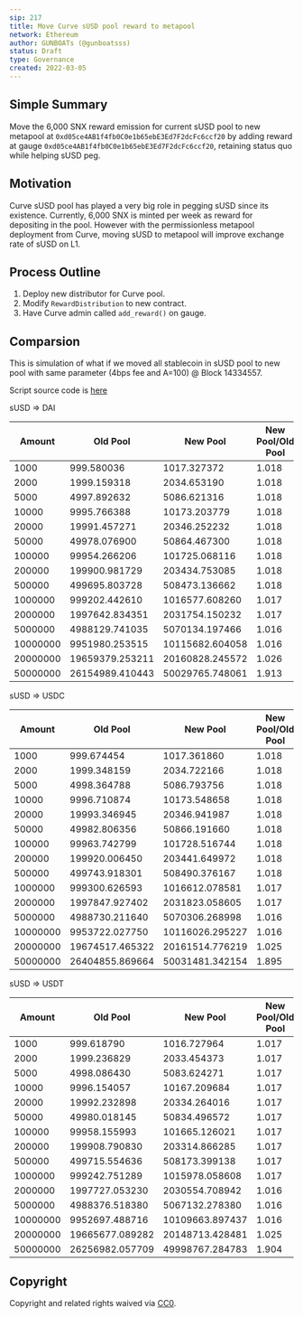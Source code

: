 ```yaml
---
sip: 217
title: Move Curve sUSD pool reward to metapool
network: Ethereum
author: GUNBOATs (@gunboatsss)
status: Draft
type: Governance
created: 2022-03-05
---
```


<!--You can leave these HTML comments in your merged SCCP and delete the visible duplicate text guides, they will not appear and may be helpful to refer to if you edit it again. This is the suggested template for new SCCPs. Note that an SCCP number will be assigned by an editor. When opening a pull request to submit your SCCP, please use an abbreviated title in the filename, `sccp-draft_title_abbrev.md`. The title should be 44 characters or less.-->

## Simple Summary

<!--"If you can't explain it simply, you don't understand it well enough." Provide a simplified and layman-accessible explanation of the SCCP.-->

Move the 6,000 SNX reward emission for current sUSD pool to new metapool at `0xd05ce4AB1f4fb0C0e1b65ebE3Ed7F2dcFc6ccf20` by adding reward at gauge `0xd05ce4AB1f4fb0C0e1b65ebE3Ed7F2dcFc6ccf20`, retaining status quo while helping sUSD peg.


## Motivation

<!--The motivation is critical for SCCPs that want to update variables within Synthetix. It should clearly explain why the existing variable is not incentive aligned. SCCP submissions without sufficient motivation may be rejected outright.-->

Curve sUSD pool has played a very big role in pegging sUSD since its existence. Currently, 6,000 SNX is minted per week as reward for depositing in the pool. However with the permissionless metapool deployment from Curve, moving sUSD to metapool will improve exchange rate of sUSD on L1.

## Process Outline

1. Deploy new distributor for Curve pool.
2. Modify `RewardDistribution` to new contract.
3. Have Curve admin called `add_reward()` on gauge.

## Comparsion

This is simulation of what if we moved all stablecoin in sUSD pool to new pool with same parameter (4bps fee and A=100) @ Block 14334557.

Script source code is [here](https://github.com/gunboatsss/metapool-susd-compare)

sUSD => DAI

| Amount   | Old Pool        | New Pool        | New Pool/Old Pool |
|----------|-----------------|-----------------|-------------------|
| 1000     | 999.580036      | 1017.327372     | 1.018             |
| 2000     | 1999.159318     | 2034.653190     | 1.018             |
| 5000     | 4997.892632     | 5086.621316     | 1.018             |
| 10000    | 9995.766388     | 10173.203779    | 1.018             |
| 20000    | 19991.457271    | 20346.252232    | 1.018             |
| 50000    | 49978.076900    | 50864.467300    | 1.018             |
| 100000   | 99954.266206    | 101725.068116   | 1.018             |
| 200000   | 199900.981729   | 203434.753085   | 1.018             |
| 500000   | 499695.803728   | 508473.136662   | 1.018             |
| 1000000  | 999202.442610   | 1016577.608260  | 1.017             |
| 2000000  | 1997642.834351  | 2031754.150232  | 1.017             |
| 5000000  | 4988129.741035  | 5070134.197466  | 1.016             |
| 10000000 | 9951980.253515  | 10115682.604058 | 1.016             |
| 20000000 | 19659379.253211 | 20160828.245572 | 1.026             |
| 50000000 | 26154989.410443 | 50029765.748061 | 1.913             |

sUSD => USDC

| Amount   | Old Pool        | New Pool        | New Pool/Old Pool |
|----------|-----------------|-----------------|-------------------|
| 1000     | 999.674454      | 1017.361860     | 1.018             |
| 2000     | 1999.348159     | 2034.722166     | 1.018             |
| 5000     | 4998.364788     | 5086.793756     | 1.018             |
| 10000    | 9996.710874     | 10173.548658    | 1.018             |
| 20000    | 19993.346945    | 20346.941987    | 1.018             |
| 50000    | 49982.806356    | 50866.191660    | 1.018             |
| 100000   | 99963.742799    | 101728.516744   | 1.018             |
| 200000   | 199920.006450   | 203441.649972   | 1.018             |
| 500000   | 499743.918301   | 508490.376167   | 1.018             |
| 1000000  | 999300.626593   | 1016612.078581  | 1.017             |
| 2000000  | 1997847.927402  | 2031823.058605  | 1.017             |
| 5000000  | 4988730.211640  | 5070306.268998  | 1.016             |
| 10000000 | 9953722.027750  | 10116026.295227 | 1.016             |
| 20000000 | 19674517.465322 | 20161514.776219 | 1.025             |
| 50000000 | 26404855.869664 | 50031481.342154 | 1.895             |

sUSD => USDT

| Amount   | Old Pool        | New Pool        | New Pool/Old Pool |
|----------|-----------------|-----------------|-------------------|
| 1000     | 999.618790      | 1016.727964     | 1.017             |
| 2000     | 1999.236829     | 2033.454373     | 1.017             |
| 5000     | 4998.086430     | 5083.624271     | 1.017             |
| 10000    | 9996.154057     | 10167.209684    | 1.017             |
| 20000    | 19992.232898    | 20334.264016    | 1.017             |
| 50000    | 49980.018145    | 50834.496572    | 1.017             |
| 100000   | 99958.155993    | 101665.126021   | 1.017             |
| 200000   | 199908.790830   | 203314.866285   | 1.017             |
| 500000   | 499715.554636   | 508173.399138   | 1.017             |
| 1000000  | 999242.751289   | 1015978.058608  | 1.017             |
| 2000000  | 1997727.053230  | 2030554.708942  | 1.016             |
| 5000000  | 4988376.518380  | 5067132.278380  | 1.016             |
| 10000000 | 9952697.488716  | 10109663.897437 | 1.016             |
| 20000000 | 19665677.089282 | 20148713.428481 | 1.025             |
| 50000000 | 26256982.057709 | 49998767.284783 | 1.904             |

## Copyright

Copyright and related rights waived via [CC0](https://creativecommons.org/publicdomain/zero/1.0/).
